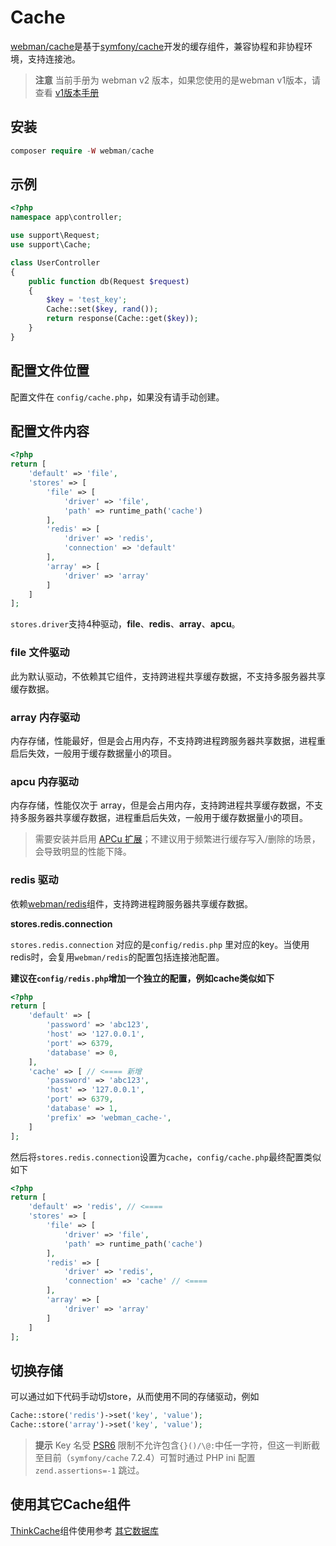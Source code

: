 # Cache

[webman/cache](https://github.com/webman-php/cache)是基于[symfony/cache](https://github.com/symfony/cache)开发的缓存组件，兼容协程和非协程环境，支持连接池。


> **注意**
> 当前手册为 webman v2 版本，如果您使用的是webman v1版本，请查看 [v1版本手册](../../guide/db/cache)

## 安装

```php
composer require -W webman/cache
```

## 示例
```php
<?php
namespace app\controller;

use support\Request;
use support\Cache;

class UserController
{
    public function db(Request $request)
    {
        $key = 'test_key';
        Cache::set($key, rand());
        return response(Cache::get($key));
    }
}
```

## 配置文件位置
配置文件在 `config/cache.php`，如果没有请手动创建。

## 配置文件内容
```php
<?php
return [
    'default' => 'file',
    'stores' => [
        'file' => [
            'driver' => 'file',
            'path' => runtime_path('cache')
        ],
        'redis' => [
            'driver' => 'redis',
            'connection' => 'default'
        ],
        'array' => [
            'driver' => 'array'
        ]
    ]
];
```
`stores.driver`支持4种驱动，**file**、**redis**、**array**、**apcu**。

### file 文件驱动
此为默认驱动，不依赖其它组件，支持跨进程共享缓存数据，不支持多服务器共享缓存数据。

### array 内存驱动
内存存储，性能最好，但是会占用内存，不支持跨进程跨服务器共享数据，进程重启后失效，一般用于缓存数据量小的项目。

### apcu 内存驱动
内存存储，性能仅次于 array，但是会占用内存，支持跨进程共享缓存数据，不支持多服务器共享缓存数据，进程重启后失效，一般用于缓存数据量小的项目。

> 需要安装并启用 [APCu 扩展](https://pecl.php.net/package/APCu)；不建议用于频繁进行缓存写入/删除的场景，会导致明显的性能下降。

### redis 驱动
依赖[webman/redis](./redis.md)组件，支持跨进程跨服务器共享缓存数据。

**stores.redis.connection**

`stores.redis.connection` 对应的是`config/redis.php` 里对应的key。当使用redis时，会复用`webman/redis`的配置包括连接池配置。

**建议在`config/redis.php`增加一个独立的配置，例如cache类似如下**

```php
<?php
return [
    'default' => [
        'password' => 'abc123',
        'host' => '127.0.0.1',
        'port' => 6379,
        'database' => 0,
    ],
    'cache' => [ // <==== 新增
        'password' => 'abc123',
        'host' => '127.0.0.1',
        'port' => 6379,
        'database' => 1,
        'prefix' => 'webman_cache-',
    ]
];
```

然后将`stores.redis.connection`设置为`cache`，`config/cache.php`最终配置类似如下
```php
<?php
return [
    'default' => 'redis', // <==== 
    'stores' => [
        'file' => [
            'driver' => 'file',
            'path' => runtime_path('cache')
        ],
        'redis' => [
            'driver' => 'redis',
            'connection' => 'cache' // <====
        ],
        'array' => [
            'driver' => 'array'
        ]
    ]
];
```

## 切换存储
可以通过如下代码手动切store，从而使用不同的存储驱动，例如
```php
Cache::store('redis')->set('key', 'value');
Cache::store('array')->set('key', 'value');
```

> **提示**
> Key 名受 [PSR6](https://www.php-fig.org/psr/psr-6/#definitions) 限制不允许包含`{}()/\@:`中任一字符，但这一判断截至目前（`symfony/cache` 7.2.4）可暂时通过 PHP ini 配置 `zend.assertions=-1` 跳过。

## 使用其它Cache组件

[ThinkCache](https://github.com/webman-php/think-cache)组件使用参考 [其它数据库](others.md#ThinkCache)
